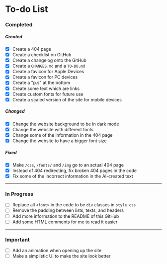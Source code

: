 # To-do List

### Completed
##### Created
- [x] Create a 404 page
- [x] Create a checklist on GitHub
- [x] Create a changelog onto the GitHub
- [x] Create a `CHANGES.md` and a `TO-DO.md`
- [x] Create a favicon for Apple Devices
- [x] Create a favicon for PC devices
- [x] Create a "p.s" at the bottom
- [x] Create some text which are links
- [x] Create custom fonts for future use
- [x] Create a scaled version of the site for mobile devices

##### Changed
- [x] Change the website background to be in dark mode
- [x] Change the website with different fonts
- [x] Change some of the information in the 404 page
- [x] Change the website to have a bigger font size

##### Fixed
- [x] Make `/css`, `/fonts/` and `/img` go to an actual 404 page
- [x] Instead of 404 redirecting, fix broken 404 pages in the code
- [x] Fix some of the incorrect information in the AI-created text
***
### In Progress
- [ ] Replace all `<font>` in the code to be `div` classes in `style.css`
- [ ] Remove the padding between lists, texts, and headers
- [ ] Add more information to the README of this GitHub
- [ ] Add some HTML comments for me to read it easier
***
### Important
- [ ] Add an animation when opening up the site
- [ ] Make a simplistic UI to make the site look better
